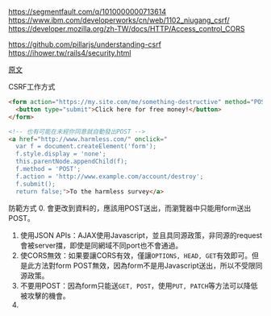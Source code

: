 https://segmentfault.com/q/1010000000713614
https://www.ibm.com/developerworks/cn/web/1102_niugang_csrf/
https://developer.mozilla.org/zh-TW/docs/HTTP/Access_control_CORS


https://github.com/pillarjs/understanding-csrf
https://ihower.tw/rails4/security.html



[原文](https://github.com/pillarjs/understanding-csrf)


CSRF工作方式
```html
<form action="https://my.site.com/me/something-destructive" method="POST">
  <button type="submit">Click here for free money!</button>
</form>

<!-- 也有可能在未經你同意就自動發出POST -->
<a href="http://www.harmless.com/" onclick="
  var f = document.createElement('form');
  f.style.display = 'none';
  this.parentNode.appendChild(f);
  f.method = 'POST';
  f.action = 'http://www.example.com/account/destroy';
  f.submit();
  return false;">To the harmless survey</a>
```

防範方式
0. 會更改到資料的，應該用POST送出，而瀏覽器中只能用form送出POST。
1. 使用JSON APIs：AJAX使用Javascript，並且具同源政策，非同源的request會被server擋，即使是同網域不同port也不會通過。
2. 使CORS無效：如果要讓CORS有效，僅讓`OPTIONS, HEAD, GET`有效即可。但是此方法對form POST無效，因為form不是用Javascript送出，所以不受限同源政策。
3. 不要用POST：因為form只能送`GET, POST`，使用`PUT, PATCH`等方法可以降低被攻擊的機會。
4. 
